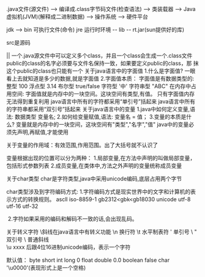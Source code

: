 .java文件(源文件) --> 编译成.class字节码文件(检查语法) --> 类装载器 --> Java虚拟机(JVM)(解释成二进制数据) --> 操作系统 --> 硬件平台

jdk --> bin 可执行文件(命令)
        jre 运行时环境 -- lib  -- rt.jar(sun提供好的库)

src是源码

||
一个.java源文件中可以定义多个class，并且一个class会生成一个.class文件
public的class的名字必须要与文件名保持一致，如果要定义public的class，那
抹这个public的class也只能有一个
关于java语言中的字面值
1.什么是字面值?
	一眼看上去就知道是多少的数据,就是字面值
2.字面值本质：
	字面值是有数据类型的:
		整型 100
		浮点型 3.14
		布尔型 true/false
		字符型 '中'
		字符串型 "ABC"
	在内存中占用空间:
	字面值就是内存中的一块空间。这块空间有类型,有值。
	只有字面值内存无法得到重复利用
	java语言中所有的字符都采用“单引号”括起来
	java语言中所有的字符串都采用“双引号”括起来
关于java语言中的变量
1.java中如何定义变量,语法:
	数据类型 变量名;
2.如何给变量赋值,语法:
	变量名 = 值；
3.变量的本质是什么?
	变量就是内存中的一块空间，这块空间有"类型","名字","值"
java中的变量必须先声明,再赋值,才能使用

关于变量的作用域：有效范围,作用范围。出了大括号就不认识了

变量根据出现的位置可以分为两种：
	1.局部变量,在方法中声明的叫做局部变量，包括形式参数列表
	2.成员变量,在类体中,方法之外声明的变量统称成员变量

关于char类型
	char是字符类型,java中采用unicode编码,底层占用两个字节

char类型涉及到字符编码方式:
		1.字符编码方式是现实世界中的文字和计算机的表示方式的转换规则。
			ascll
			iso-8859-1
			gb2312<gbk<gb18030
			unicode utf-8 utf-16 utf-32

​		2.字符如果采用的编码和解码不一致的话,会出现乱码。

关于转义字符
	\斜线在java语言中有转义功能
	\n 换行符	\t 水平制表符  \' 单引号  \ " 双引号   \\ 普通斜线  
	\u xxxx 后跟4位16进制unicode编码，表示一个字符

默认值：
	byte short int long 	0 
	float double            0.0
	boolean                 false
	char                    '\u0000'(表现形式上是一个空格)
